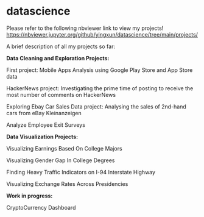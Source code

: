 # datascience
Please refer to the following nbviewer link to view my projects!
https://nbviewer.jupyter.org/github/yingxun/datascience/tree/main/projects/

A brief description of all my projects so far:

**Data Cleaning and Exploration Projects:**

First project: Mobile Apps Analysis using Google Play Store and App Store data

HackerNews project: Investigating the prime time of posting to receive the most number of comments on HackerNews

Exploring Ebay Car Sales Data project: Analysing the sales of 2nd-hand cars from eBay Kleinanzeigen

Analyze Employee Exit Surveys

**Data Visualization Projects:**

Visualizing Earnings Based On College Majors

Visualizing Gender Gap In College Degrees

Finding Heavy Traffic Indicators on I-94 Interstate Highway

Visualizing Exchange Rates Across Presidencies

**Work in progress:**

CryptoCurrency Dashboard
